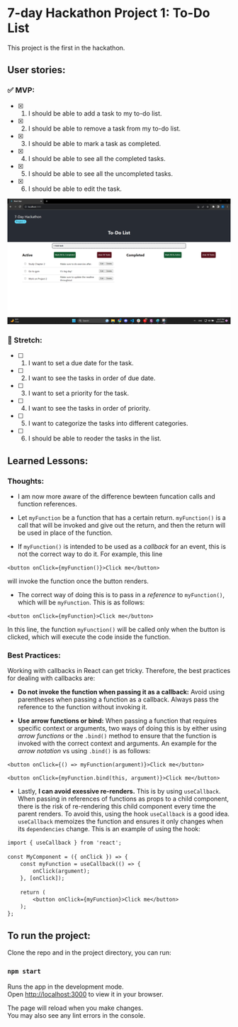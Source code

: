 # 7-day Hackathon Project 1: To-Do List

This project is the first in the hackathon.

## User stories:

### :white_check_mark: MVP:
- [x] 1. I should be able to add a task to my to-do list.
- [x] 2. I should be able to remove a task from my to-do list.
- [x] 3. I should be able to mark a task as completed.
- [x] 4. I should be able to see all the completed tasks.
- [x] 5. I should be able to see all the uncompleted tasks.
- [x] 6. I should be able to edit the task.


![Alt text](image.png)
### 🚧 Stretch:
- [ ] 1. I want to set a due date for the task.
- [ ] 2. I want to see the tasks in order of due date.
- [ ] 3. I want to set a priority for the task.
- [ ] 4. I want to see the tasks in order of priority.
- [ ] 5. I want to categorize the tasks into different categories.
- [ ] 6. I should be able to reoder the tasks in the list.

## Learned Lessons:

### Thoughts:
 
 - I am now more aware of the difference bewteen funcation calls and function references.

- Let `myFunction` be a function that has a certain return. `myFunction()` is a call that will be invoked and give out the return, and then the return will be used in place of the function.

- If `myFunction()` is intended to be used as a *callback* for an event, this is not the correct way to do it. For example, this line
```
<button onClick={myFunction()}>Click me</button>
```
will invoke the function once the button renders. 

- The correct way of doing this is to pass in a *reference* to `myFunction()`, which will be `myFunction`. This is as follows:
```
<button onClick={myFunction}>Click me</button>
```
In this line, the function `myFunction()` will be called only when the button is clicked, which will execute the code inside the function.

### Best Practices:

Working with callbacks in React can get tricky. Therefore, the best practices for dealing with callbacks are:

- **Do not invoke the function when passing it as a callback:** Avoid using parentheses when passing a function as a callback. Always pass the reference to the function without invoking it.

- **Use arrow functions or bind:** When passing a function that requires specific context or arguments, two ways of doing this is by either using *arrow functions* or the `.bind()` method to ensure that the function is invoked with the correct context and arguments. An example for the *arrow notation* vs using `.bind()` is as follows:
```
<button onClick={() => myFunction(argument)}>Click me</button>
```
```
<button onClick={myFunction.bind(this, argument)}>Click me</button>
```

- Lastly, **I can avoid exessive re-renders.** This is by using `useCallback`. When passing in references of functions as props to a child component, there is the risk of re-rendering this child component every time the parent renders. To avoid this, using the hook `useCallback` is a good idea. `useCallback` memoizes the function and ensures it only changes when its `dependencies` change. This is an example of using the hook:
```
import { useCallback } from 'react';

const MyComponent = ({ onClick }) => {
    const myFunction = useCallback(() => {
        onClick(argument);
    }, [onClick]);

    return (
        <button onClick={myFunction}>Click me</button>
    );
};
```   

## To run the project:

Clone the repo and in the project directory, you can run:

### `npm start`

Runs the app in the development mode.\
Open [http://localhost:3000](http://localhost:3000) to view it in your browser.

The page will reload when you make changes.\
You may also see any lint errors in the console.
